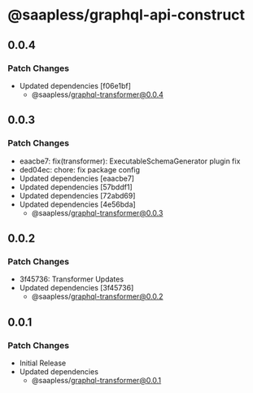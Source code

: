 # @saapless/graphql-api-construct

## 0.0.4

### Patch Changes

- Updated dependencies [f06e1bf]
  - @saapless/graphql-transformer@0.0.4

## 0.0.3

### Patch Changes

- eaacbe7: fix(transformer): ExecutableSchemaGenerator plugin fix
- ded04ec: chore: fix package config
- Updated dependencies [eaacbe7]
- Updated dependencies [57bddf1]
- Updated dependencies [72abd69]
- Updated dependencies [4e56bda]
  - @saapless/graphql-transformer@0.0.3

## 0.0.2

### Patch Changes

- 3f45736: Transformer Updates
- Updated dependencies [3f45736]
  - @saapless/graphql-transformer@0.0.2

## 0.0.1

### Patch Changes

- Initial Release
- Updated dependencies
  - @saapless/graphql-transformer@0.0.1
